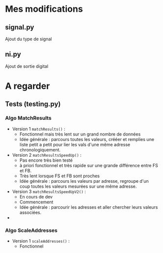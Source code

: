 # Mes modifications
## signal.py
Ajout du type de signal
## ni.py
Ajout de sortie digital

# A regarder
## Tests (testing.py)
### Algo MatchResults
- Version 1 `matchResults()` : 
    - Fonctionnel mais très lent sur un grand nombre de données
    - Idée générale : parcours toutes les valeurs, crééer et remplies une liste petit a petit pour lier les vals d'une même adresse chronologiquement.
- Version 2 `matchResultsSpeedUp()` : 
    - Pas encore très bien testé
    - à priori fonctionnel et très rapide sur une grande différence entre FS et FB.
    - Très lent lorsque FS et FB sont proches
    - Idée générale : parcours les valeurs par adresse, regroupe d'un coup toutes les valeurs mesurées sur une même adresse.
- Version 3 `matchResultsSpeedUpV2()` :
    - En cours de dev
    - Commencement
    - Idée générale : parcourir les adresses et aller chercher leurs valeurs associées.
- 
### Algo ScaleAddresses
- Version 1 `scaleAddresses()` :
    - Fonctionnel
